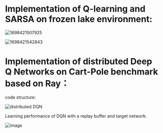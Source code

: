 # Implementation of Q-learning and SARSA on frozen lake environment:

![1698421507925](https://github.com/linqq19/DQN-cartpole/assets/54255402/3c7301ce-67b5-4ed4-ad4c-0ddf119cd4b6)

![1698421542843](https://github.com/linqq19/DQN-cartpole/assets/54255402/23ca577f-2031-402b-ac64-f05f9e3e9227)

# Implementation of distributed Deep Q Networks on Cart-Pole benchmark based on Ray：

code structure:

![distributed DQN](https://github.com/linqq19/cs533-dqn/assets/54255402/a345ff2e-0870-4256-8110-56bfb2751ca5)

 Learning performance of DQN with a replay buffer and target network:

 
![image](https://github.com/linqq19/cs533-dqn/assets/54255402/4c329c63-bc7c-401c-b325-618fe23cde24)
